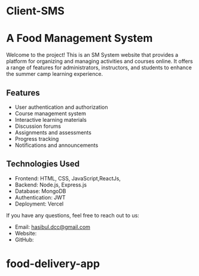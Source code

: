 
# Client-SMS
# A Food Management System

Welcome to the  project! This is an SM System website that provides a platform for organizing and managing activities and courses online. It offers a range of features for administrators, instructors, and students to enhance the summer camp learning experience.

## Features

- User authentication and authorization
- Course management system
- Interactive learning materials
- Discussion forums
- Assignments and assessments
- Progress tracking
- Notifications and announcements

## Technologies Used

- Frontend: HTML, CSS, JavaScript,ReactJs,
- Backend: Node.js, Express.js
- Database: MongoDB
- Authentication: JWT
- Deployment: Vercel

If you have any questions, feel free to reach out to us:

- Email: hasibul.dcc@gmail.com
- Website: 
- GitHub: 
# food-delivery-app
